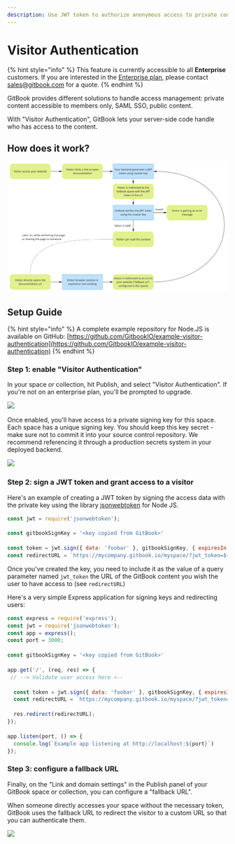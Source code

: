 ```yaml
---
description: Use JWT token to authorize anonymous access to private content.
---
```

# Visitor Authentication

{% hint style="info" %}
This feature is currently accessible to all **Enterprise** customers. If you are interested in the [Enterprise plan](../pricing/plans/#enterprise-plan), please contact [sales@gitbook.com](mailto:sales@gitbook.com) for a quote.
{% endhint %}

GitBook provides different solutions to handle access management: private content accessible to members only, SAML SSO, public content.

With "Visitor Authentication", GitBook lets your server-side code handle who has access to the content.

## How does it work?

![](../.gitbook/assets/jwt.jpg)

## Setup Guide

{% hint style="info" %}
A complete example repository for Node.JS is available on GitHub: [https://github.com/GitbookIO/example-visitor-authentication](https://github.com/GitbookIO/example-visitor-authentication)
{% endhint %}

### Step 1: enable "Visitor Authentication"

In your space or collection, hit Publish, and select "Visitor Authentication". If you're not on an enterprise plan, you'll be prompted to upgrade.

![](<../.gitbook/assets/Publish – VA.png>)

Once enabled, you'll have access to a private signing key for this space. Each space has a unique signing key. You should keep this key secret - make sure not to commit it into your source control repository. We recommend referencing it through a production secrets system in your deployed backend.

![](<../.gitbook/assets/Publish – VA - Link Settings.png>)

### Step 2: sign a JWT token and grant access to a visitor

Here's an example of creating a JWT token by signing the access data with the private key using the library [jsonwebtoken](https://github.com/auth0/node-jsonwebtoken) for Node JS.

```javascript
const jwt = require('jsonwebtoken');

const gitbookSignKey = '<key copied from GitBook>'

const token = jwt.sign({ data: 'foobar' }, gitbookSignKey, { expiresIn: '1h' });
const redirectURL = `https://mycompany.gitbook.io/myspace/?jwt_token=${token}`;
```

Once you've created the key, you need to include it as the value of a query parameter named `jwt_token` the URL of the GitBook content you wish the user to have access to (see `redirectURL`)

Here's a very simple Express application for signing keys and redirecting users:

```javascript
const express = require('express');
const jwt = require('jsonwebtoken');
const app = express();
const port = 3000;

const gitbookSignKey = '<key copied from GitBook>'

app.get('/', (req, res) => {
 // --> Validate user access here <--

  const token = jwt.sign({ data: 'foobar' }, gitbookSignKey, { expiresIn: '1h' });
  const redirectURL = `https://mycompany.gitbook.io/myspace/?jwt_token=${token}`;

  res.redirect(redirectURL);
});

app.listen(port, () => {
  console.log(`Example app listening at http://localhost:${port}`)
});
```

### Step 3: configure a fallback URL

Finally, on the "Link and domain settings" in the Publish panel of your GitBook space or collection, you can configure a "fallback URL".

When someone directly accesses your space without the necessary token, GitBook uses the fallback URL to redirect the visitor to a custom URL so that you can authenticate them.

![](<../.gitbook/assets/Publish – VA - Link Settings.png>)
